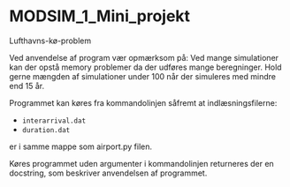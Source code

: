 # MODSIM_1_Mini_projekt
Lufthavns-kø-problem

Ved anvendelse af program vær opmærksom på:
Ved mange simulationer kan der opstå memory problemer da der udføres mange beregninger.
Hold gerne mængden af simulationer under 100 når der simuleres med mindre end 15 år.

Programmet kan køres fra kommandolinjen såfremt at indlæsningsfilerne:

* `interarrival.dat`
* `duration.dat`

er i samme mappe som airport.py filen.

Køres programmet uden argumenter i kommandolinjen returneres der en docstring, som beskriver anvendelsen af programmet.
